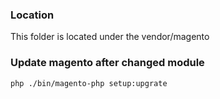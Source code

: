 
### Location
This folder is located under the vendor/magento

### Update magento after changed module
``php ./bin/magento-php setup:upgrate``
